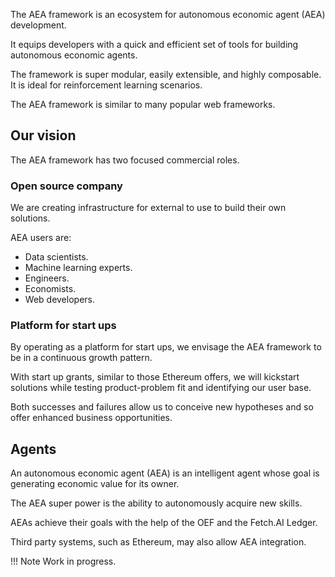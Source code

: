 The AEA framework is an ecosystem for autonomous economic agent (AEA) development. 

It equips developers with a quick and efficient set of tools for building autonomous economic agents. 

The framework is super modular, easily extensible, and highly composable. It is ideal for reinforcement learning scenarios. 

The AEA framework is similar to many popular web frameworks.


## Our vision

The AEA framework has two focused commercial roles.

### Open source company

We are creating infrastructure for external to use to build their own solutions. 

AEA users are:

* Data scientists.
* Machine learning experts.
* Engineers.
* Economists.
* Web developers.


### Platform for start ups

By operating as a platform for start ups, we envisage the AEA framework to be in a continuous growth pattern.

With start up grants, similar to those Ethereum offers, we will kickstart solutions while testing product-problem fit and identifying our user base.

Both successes and failures allow us to conceive new hypotheses and so offer enhanced business opportunities.



## Agents

An autonomous economic agent (AEA) is an intelligent agent whose goal is generating economic value for its owner. 

The AEA super power is the ability to autonomously acquire new skills.

AEAs achieve their goals with the help of the OEF and the Fetch.AI Ledger. 

Third party systems, such as Ethereum, may also allow AEA integration.



!!!	Note
	Work in progress.


<br />


